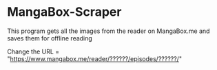 # MangaBox-Scraper
This program gets all the images from the reader on MangaBox.me and saves them for offline reading

Change the URL = "https://www.mangabox.me/reader/??????/episodes/??????/"
